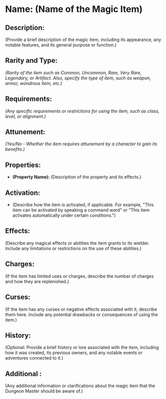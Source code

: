 # Name: (Name of the Magic Item)

## Description:
(Provide a brief description of the magic item, including its appearance, any notable features, and its general purpose or function.)

## Rarity and Type:
*(Rarity of the item such as Common, Uncommon, Rare, Very Rare, Legendary, or Artifact. Also, specify the type of item, such as weapon, armor, wondrous item, etc.)*

## Requirements:
*(Any specific requirements or restrictions for using the item, such as class, level, or alignment.)*

## Attunement:
*(Yes/No - Whether the item requires attunement by a character to gain its benefits.)*

## Properties:
- **(Property Name):** (Description of the property and its effects.)

## Activation:
- (Describe how the item is activated, if applicable. For example, "This item can be activated by speaking a command word" or "This item activates automatically under certain conditions.")

## Effects:
(Describe any magical effects or abilities the item grants to its wielder. Include any limitations or restrictions on the use of these abilities.)

## Charges:
(If the item has limited uses or charges, describe the number of charges and how they are replenished.)

## Curses:
(If the item has any curses or negative effects associated with it, describe them here. Include any potential drawbacks or consequences of using the item.)

## History:
(Optional: Provide a brief history or lore associated with the item, including how it was created, its previous owners, and any notable events or adventures connected to it.)

## Additional :
(Any additional information or clarifications about the magic item that the Dungeon Master should be aware of.)

